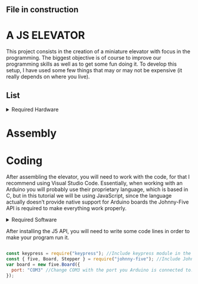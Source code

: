 ## File in construction

# A JS ELEVATOR

This project consists in the creation of a miniature elevator with focus in the programming. The biggest objective is of course to improve our programming skills as well as to get some fun doing it.
To develop this setup, I have used some few things that may or may not be expensive (it really depends on where you live).

## List

<details><summary>Required Hardware</summary>
<p>

#### ($_$)

- Arduino UNO board.
- Relay board
- Power Supply
- switching power supply
- Stepper Motor
- Pololu A4988 driver
- Stepper Motor Driver Expansion Board
- Timing Pulley
- Timing Pulley Belt
- Some carboard boxes or plywood
- Multimeter
- Soldering iron

</p>
</details>

# Assembly

# Coding
After assembling the elevator, you will need to work with the code, for that I recommend using Visual Studio Code.
Essentially, when working with an Arduino you will probably use their proprietary language, which is based in C, but in this tutorial we will be using JavaScript, since the language actually doesn’t provide native support for Arduino boards the Johnny-Five API is required to make everything work properly.
<details><summary>Required Software</summary>
<p>
  
- Visual Studio Code [Click-Me](https://code.visualstudio.com/)
- NODE.JS [Click-Me](https://nodejs.org/en/download/)
-	Johnny-Five API [Click-Me](https://github.com/rwaldron/johnny-five/wiki/Getting-Started)
```javascript
npm install johnny-five
```
- KeyPress
```javascript
npm install keypress
```
  
</p>
</details>

After installing the J5 API, you will need to write some code lines in order to make your program run it.
```javascript

const keypress = require("keypress"); //Include keypress module in the object.
const { five, Board, Stepper } = require("johnny-five"); //Include Johnny-Five module in the object.
var board = new five.Board({
  port: "COM3" //Change COM3 with the port you Arduino is connected to.
});

```




